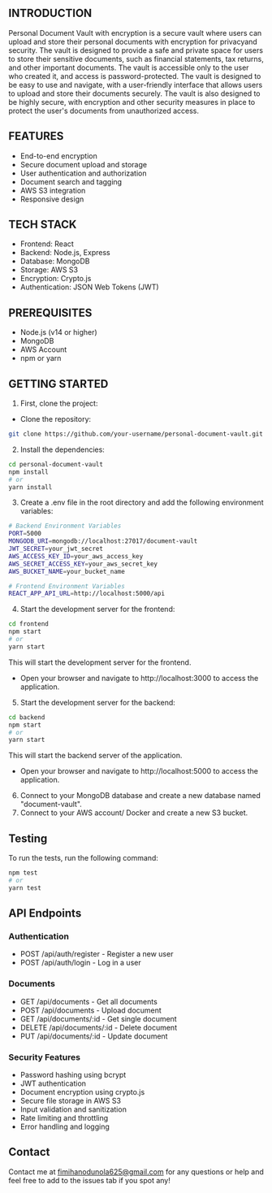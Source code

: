 ## INTRODUCTION

Personal Document Vault with encryption is a secure vault where users can upload and store their personal documents with encryption for privacyand security. The vault is designed to provide a safe and private space for users to store their sensitive documents, such as financial statements, tax returns, and other important documents. The vault is accessible only to the user who created it, and access is password-protected. The vault is designed to be easy to use and navigate, with a user-friendly interface that allows users to upload and store their documents securely. The vault is also designed to be highly secure, with encryption and other security measures in place to protect the user's documents from unauthorized access.

## FEATURES

- End-to-end encryption
- Secure document upload and storage
- User authentication and authorization
- Document search and tagging
- AWS S3 integration
- Responsive design

## TECH STACK

- Frontend: React
- Backend: Node.js, Express
- Database: MongoDB
- Storage: AWS S3
- Encryption: Crypto.js
- Authentication: JSON Web Tokens (JWT)

## PREREQUISITES

- Node.js (v14 or higher)
- MongoDB
- AWS Account
- npm or yarn

## GETTING STARTED

1. First, clone the project:

-  Clone the repository:

```bash
git clone https://github.com/your-username/personal-document-vault.git
```
2. Install the dependencies:
```bash
cd personal-document-vault
npm install
# or
yarn install
```

3. Create a .env file in the root directory and add the following environment variables:
```bash
# Backend Environment Variables
PORT=5000
MONGODB_URI=mongodb://localhost:27017/document-vault
JWT_SECRET=your_jwt_secret
AWS_ACCESS_KEY_ID=your_aws_access_key
AWS_SECRET_ACCESS_KEY=your_aws_secret_key
AWS_BUCKET_NAME=your_bucket_name

# Frontend Environment Variables
REACT_APP_API_URL=http://localhost:5000/api
```

4. Start the development server for the frontend:

```bash
cd frontend
npm start
# or
yarn start
```
This will start the development server for the frontend.
-  Open your browser and navigate to http://localhost:3000 to access the application.

5. Start the development server for the backend:
```bash
cd backend
npm start
# or
yarn start
```
This will start the backend server of the application.
- Open your browser and navigate to http://localhost:5000 to access the application.

6. Connect to your MongoDB database and create a new database named "document-vault".
7. Connect to your AWS account/ Docker and create a new S3 bucket.

## Testing
To run the tests, run the following command:
```bash
npm test
# or
yarn test
```

## API Endpoints

### Authentication
- POST /api/auth/register - Register a new user
- POST /api/auth/login - Log in a user

### Documents
- GET /api/documents - Get all documents
- POST /api/documents - Upload document
- GET /api/documents/:id - Get single document
- DELETE /api/documents/:id - Delete document
- PUT /api/documents/:id - Update document

### Security Features
- Password hashing using bcrypt
- JWT authentication
- Document encryption using crypto.js
- Secure file storage in AWS S3
- Input validation and sanitization
- Rate limiting and throttling
- Error handling and logging

## Contact

Contact me at fimihanodunola625@gmail.com for any questions or help and feel free to add to the issues tab if you spot any!

